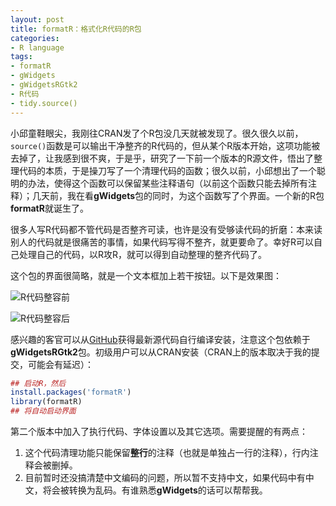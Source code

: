 ```yaml
---
layout: post
title: formatR：格式化R代码的R包
categories:
- R language
tags:
- formatR
- gWidgets
- gWidgetsRGtk2
- R代码
- tidy.source()
---
```


小邱童鞋眼尖，我刚往CRAN发了个R包没几天就被发现了。很久很久以前，`source()`函数是可以输出干净整齐的R代码的，但从某个R版本开始，这项功能被去掉了，让我感到很不爽，于是乎，研究了一下前一个版本的R源文件，悟出了整理代码的本质，于是操刀写了一个清理代码的函数；很久以前，小邱想出了一个聪明的办法，使得这个函数可以保留某些注释语句（以前这个函数只能去掉所有注释）；几天前，我在看**gWidgets**包的同时，为这个函数写了个界面。一个新的R包**formatR**就诞生了。

很多人写R代码都不管代码是否整齐可读，也许是没有受够读代码的折磨：本来读别人的代码就是很痛苦的事情，如果代码写得不整齐，就更要命了。幸好R可以自己处理自己的代码，以R攻R，就可以得到自动整理的整齐代码了。

这个包的界面很简略，就是一个文本框加上若干按钮。以下是效果图：

![R代码整容前](http://i.imgur.com/Y55lL.png)

![R代码整容后](http://i.imgur.com/v141t.png)

感兴趣的客官可以从[GitHub](https://github.com/yihui/formatR)获得最新源代码自行编译安装，注意这个包依赖于**gWidgetsRGtk2**包。初级用户可以从CRAN安装（CRAN上的版本取决于我的提交，可能会有延迟）：

```r
## 启动R，然后
install.packages('formatR')
library(formatR)
## 将自动启动界面
```

第二个版本中加入了执行代码、字体设置以及其它选项。需要提醒的有两点：

1. 这个代码清理功能只能保留**整行**的注释（也就是单独占一行的注释），行内注释会被删掉。
2. 目前暂时还没搞清楚中文编码的问题，所以暂不支持中文，如果代码中有中文，将会被转换为乱码。有谁熟悉**gWidgets**的话可以帮帮我。
